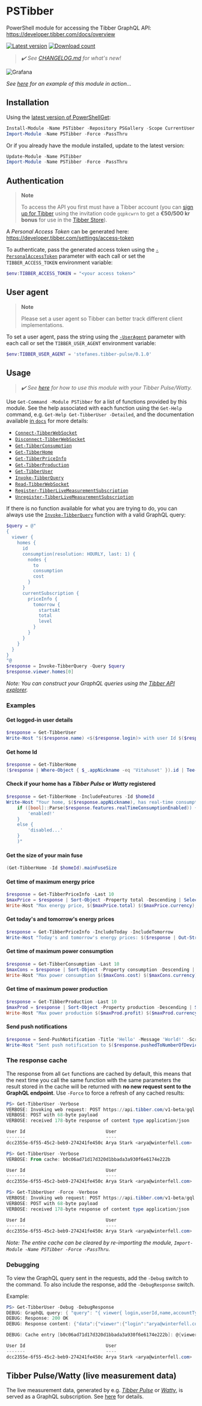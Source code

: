 # PSTibber

PowerShell module for accessing the Tibber GraphQL API: <https://developer.tibber.com/docs/overview>

[![Latest version](https://img.shields.io/powershellgallery/v/PSTibber?style=flat&color=blue&label=Latest%20version)](https://www.powershellgallery.com/packages/PSTibber) [![Download count](https://img.shields.io/powershellgallery/dt/PSTibber?style=flat&color=green&label=Download%20count)](https://www.powershellgallery.com/packages/PSTibber)

> _:heavy_check_mark: See [CHANGELOG.md](CHANGELOG.md) for what's new!_

![Grafana](docs/resources/grafana.png)

_See [here](https://github.com/stefanes/tibber-pulse) for an example of this module in action..._

## Installation

Using the [latest version of PowerShellGet](https://www.powershellgallery.com/packages/PowerShellGet):

```powershell
Install-Module -Name PSTibber -Repository PSGallery -Scope CurrentUser -Force -PassThru
Import-Module -Name PSTibber -Force -PassThru
```

Or if you already have the module installed, update to the latest version:

```powershell
Update-Module -Name PSTibber
Import-Module -Name PSTibber -Force -PassThru
```

## Authentication

> **Note**
>
> To access the API you first must have a Tibber account (you can [sign up for Tibber](https://tibber.com/se/invite/gqpkcwrn) using the invitation code `gqpkcwrn` to get a **€50/500 kr bonus** for use in the [Tibber Store](https://tibber.com/se/store)).

A _Personal Access Token_ can be generated here: <https://developer.tibber.com/settings/access-token>

To authenticate, pass the generated access token using the [`-PersonalAccessToken`](docs/functions/Invoke-TibberQuery.md#-personalaccesstoken) parameter with each call or set the `TIBBER_ACCESS_TOKEN` environment variable:

```powershell
$env:TIBBER_ACCESS_TOKEN = "<your access token>"
```

## User agent

> **Note**
>
> Please set a user agent so Tibber can better track different client implementations.

To set a user agent, pass the string using the [`-UserAgent`](docs/functions/Invoke-TibberQuery.md#-useragent) parameter with each call or set the `TIBBER_USER_AGENT` environment variable:

```powershell
$env:TIBBER_USER_AGENT = 'stefanes.tibber-pulse/0.1.0'
```

## Usage

> _:heavy_check_mark: See [here](docs/graphql-ws.md) for how to use this module with your Tibber Pulse/Watty._

Use `Get-Command -Module PSTibber` for a list of functions provided by this module. See the help associated with each function using the `Get-Help` command, e.g. `Get-Help Get-TibberUser -Detailed`, and the documentation available [in `docs`](docs/functions/) for more details:

- [`Connect-TibberWebSocket`](docs/functions/Connect-TibberWebSocket.md)
- [`Disconnect-TibberWebSocket`](docs/functions/Disconnect-TibberWebSocket.md)
- [`Get-TibberConsumption`](docs/functions/Get-TibberConsumption.md)
- [`Get-TibberHome`](docs/functions/Get-TibberHome.md)
- [`Get-TibberPriceInfo`](docs/functions/Get-TibberPriceInfo.md)
- [`Get-TibberProduction`](docs/functions/Get-TibberProduction.md)
- [`Get-TibberUser`](docs/functions/Get-TibberUser.md)
- [`Invoke-TibberQuery`](docs/functions/Invoke-TibberQuery.md)
- [`Read-TibberWebSocket`](docs/functions/Read-TibberWebSocket.md)
- [`Register-TibberLiveMeasurementSubscription`](docs/functions/Register-TibberLiveMeasurementSubscription.md)
- [`Unregister-TibberLiveMeasurementSubscription`](docs/functions/Unregister-TibberLiveMeasurementSubscription.md)

If there is no function available for what you are trying to do, you can always use the [`Invoke-TibberQuery`](docs/functions/Invoke-TibberQuery.md) function with a valid GraphQL query:

```powershell
$query = @"
{
  viewer {
    homes {
      id
      consumption(resolution: HOURLY, last: 1) {
        nodes {
          to
          consumption
          cost
        }
      }
      currentSubscription {
        priceInfo {
          tomorrow {
            startsAt
            total
            level
          }
        }
      }
    }
  }
}
"@
$response = Invoke-TibberQuery -Query $query
$response.viewer.homes[0]
```

_Note: You can construct your GraphQL queries using the [Tibber API explorer](https://developer.tibber.com/explorer)._

### Examples

#### Get logged-in user details

```powershell
$response = Get-TibberUser
Write-Host "$($response.name) <$($response.login)> with user Id $($response.userId)"
```

#### Get home Id

```powershell
$response = Get-TibberHome
($response | Where-Object { $_.appNickname -eq 'Vitahuset' }).id | Tee-Object -Variable homeId
```

#### Check if your home has a _Tibber Pulse_ or _Watty_ registered

```powershell
$response = Get-TibberHome -IncludeFeatures -Id $homeId
Write-Host "Your home, $($response.appNickname), has real-time consumption $(
    if ([bool]::Parse($response.features.realTimeConsumptionEnabled)) {
        'enabled!'
    }
    else {
        'disabled...'
    }
    )"
```

#### Get the size of your main fuse

```powershell
(Get-TibberHome -Id $homeId).mainFuseSize
```

#### Get time of maximum energy price

```powershell
$response = Get-TibberPriceInfo -Last 10
$maxPrice = $response | Sort-Object -Property total -Descending | Select-Object -First 1
Write-Host "Max energy price, $($maxPrice.total) $($maxPrice.currency), starting at $(([DateTime]$maxPrice.startsAt).ToString('yyyy-MM-dd HH:mm')) [$($maxPrice.level)]"
```

#### Get today's and tomorrow's energy prices

```powershell
$response = Get-TibberPriceInfo -IncludeToday -IncludeTomorrow
Write-Host "Today's and tomorrow's energy prices: $($response | Out-String)"
```

#### Get time of maximum power consumption

```powershell
$response = Get-TibberConsumption -Last 10
$maxCons = $response | Sort-Object -Property consumption -Descending | Select-Object -First 1
Write-Host "Max power consumption $($maxCons.cost) $($maxCons.currency) ($($maxCons.consumption) $($maxCons.consumptionUnit) at $($maxCons.unitPrice)): $(([DateTime]$maxCons.from).ToString('HH:mm')) - $(([DateTime]$maxCons.to).ToString('HH:mm on yyyy-MM-dd'))"
```

#### Get time of maximum power production

```powershell
$response = Get-TibberProduction -Last 10
$maxProd = $response | Sort-Object -Property production -Descending | Select-Object -First 1
Write-Host "Max power production $($maxProd.profit) $($maxProd.currency) ($($maxProd.production) $($maxProd.productionUnit) at $($maxProd.unitPrice)): $(([DateTime]$maxProd.from).ToString('HH:mm')) - $(([DateTime]$maxProd.to).ToString('HH:mm on yyyy-MM-dd'))"
```

#### Send push notifications

```powershell
$response = Send-PushNotification -Title 'Hello' -Message 'World!' -ScreenToOpen CONSUMPTION
Write-Host "Sent push notification to $($response.pushedToNumberOfDevices) device(s)"
```

### The response cache

The response from all `Get` functions are cached by default, this means that the next time you call the same function with the same parameters the result stored in the cache will be returned with **no new request sent to the GraphQL endpoint**. Use `-Force` to force a refresh of any cached results:

```powershell
PS> Get-TibberUser -Verbose
VERBOSE: Invoking web request: POST https://api.tibber.com/v1-beta/gql [User agent = PSTibber/0.6.1 stefanes.tibber-pulse/0.1.0]
VERBOSE: POST with 68-byte payload
VERBOSE: received 178-byte response of content type application/json

User Id                              User
-------                              ----
dcc2355e-6f55-45c2-beb9-274241fe450c Arya Stark <arya@winterfell.com>

PS> Get-TibberUser -Verbose
VERBOSE: From cache: b0c06ad71d17d320d1bbada3a930f6e6174e222b

User Id                              User
-------                              ----
dcc2355e-6f55-45c2-beb9-274241fe450c Arya Stark <arya@winterfell.com>

PS> Get-TibberUser -Force -Verbose
VERBOSE: Invoking web request: POST https://api.tibber.com/v1-beta/gql [User agent = PSTibber/0.6.1 stefanes.tibber-pulse/0.1.0]
VERBOSE: POST with 68-byte payload
VERBOSE: received 178-byte response of content type application/json

User Id                              User
-------                              ----
dcc2355e-6f55-45c2-beb9-274241fe450c Arya Stark <arya@winterfell.com>
```

_Note: The entire cache can be cleared by re-importing the module, `Import-Module -Name PSTibber -Force -PassThru`._

### Debugging

To view the GraphQL query sent in the requests, add the `-Debug` switch to the command. To also include the response, add the `-DebugResponse` switch.

Example:

```powershell
PS> Get-TibberUser -Debug -DebugResponse
DEBUG: GraphQL query: { "query": "{ viewer{ login,userId,name,accountType,websocketSubscriptionUrl,__typename }}" }
DEBUG: Response: 200 OK
DEBUG: Response content: {"data":{"viewer":{"login":"arya@winterfell.com","userId":"dcc2355e-6f55-45c2-beb9-274241fe450c","name":"Arya Stark","accountType":["tibber","customer"],"websocketSubscriptionUrl":"wss://websocket-api.tibber.com/v1-beta/gql/subscriptions","__typename":"Viewer"}}}

DEBUG: Cache entry [b0c06ad71d17d320d1bbada3a930f6e6174e222b]: @{viewer=}

User Id                              User
-------                              ----
dcc2355e-6f55-45c2-beb9-274241fe450c Arya Stark <arya@winterfell.com>
```

## Tibber Pulse/Watty (live measurement data)

The live measurement data, generated by e.g. _[Tibber Pulse](https://tibber.com/se/store/produkt/pulse)_ or _[Watty](https://tibber.com/se/store/produkt/watty-tibber)_, is served as a GraphQL subscription. See [here](docs/graphql-ws.md) for details.
